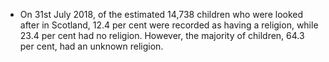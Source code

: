 -   On 31st July 2018, of the estimated 14,738 children who were looked
    after in Scotland, 12.4 per cent were recorded as having a religion,
    while 23.4 per cent had no religion. However, the majority of
    children, 64.3 per cent, had an unknown religion.
